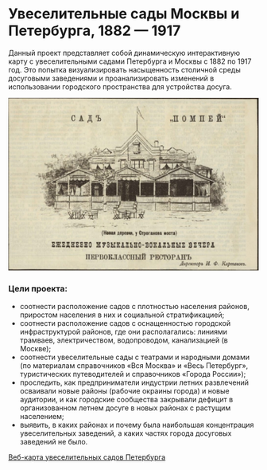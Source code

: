 # Увеселительные сады Москвы и Петербурга, 1882 — 1917 #

Данный проект представляет собой динамическую интерактивную карту с увеселительными садами Петербурга и Москвы с 1882 по 1917 год. Это попытка визуализировать насыщенность столичной среды досуговыми заведениями и проанализировать изменений в использовании городского пространства для устройства досуга.

![Сад Помпей](https://github.com/SvetlanaARyabova/pleasure_gardens/blob/main/Ryabova-ill%204.jpg)

### Цели проекта:

- соотнести расположение садов с плотностью населения районов, приростом населения в них и социальной стратификацией;
- соотнести расположение садов с оснащенностью городской инфраструктурой районов, где они располагались: линиями трамваев, электричеством, водопроводом, канализацией (в Москве);
- соотнести увеселительные сады с театрами и народными домами (по материалам справочников «Вся Москва» и «Весь Петербург», туристических путеводителей и справочников «Города России»);
- проследить, как предприниматели индустрии летних развлечений осваивали новые районы (рабочие окраины города) и новые аудитории, и как городские сообщества закрывали дефицит в организованном летнем досуге в новых районах с растущим населением;
- выявить, в каких районах и почему была наибольшая концентрация увеселительных заведений, а каких частях города досуговых заведений не было.

[Веб-карта увеселительных садов Петербурга](https://pleasure-gardens.nextgis.com/resource/126/display?base=osm-mapnik&lon=30.3364&lat=59.9295&angle=0&zoom=13&styles=114,116)

<link rel="stylesheet" href="https://cdn.jsdelivr.net/npm/bootswatch@4.5.2/dist/slate/bootstrap.min.css">
